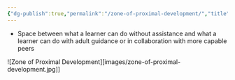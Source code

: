 ```yaml
---
{"dg-publish":true,"permalink":"/zone-of-proximal-development/","title":"Zone of Proximal Development","tags":["psychology"],"created":"","updated":""}
---
```



- Space between what a learner can do without assistance and what a learner can do with adult guidance or in collaboration with more capable peers 



![Zone of Proximal Development][images/zone-of-proximal-development.jpg]]
